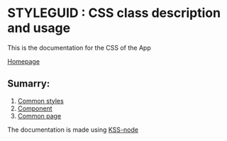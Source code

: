 # STYLEGUID : CSS class description and usage

This is the documentation for the CSS of the App

[Homepage](index.html)

## Sumarry:

1. [Common styles](section-commons-styles.html)
1. [Component](section-component.html)
1. [Common page](section-page.html)

The documentation is made using [KSS-node](https://github.com/kss-node/kss-node)
